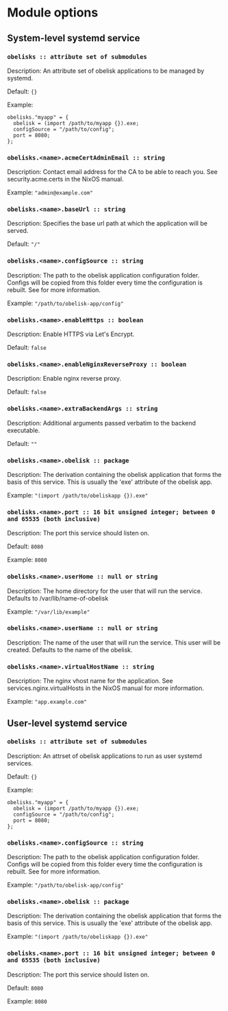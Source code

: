 # Module options

## System-level systemd service

### `obelisks :: attribute set of submodules`

Description: An attribute set of obelisk applications to be managed by systemd.

Default: `{}`

Example: 
```
obelisks."myapp" = {
  obelisk = (import /path/to/myapp {}).exe;
  configSource = "/path/to/config";
  port = 8080;
};

```

### `obelisks.<name>.acmeCertAdminEmail :: string`

Description: Contact email address for the CA to be able to reach you. See
security.acme.certs in the NixOS manual.

Example: `"admin@example.com"`

### `obelisks.<name>.baseUrl :: string`

Description: Specifies the base url path at which the application will be served.

Default: `"/"`

### `obelisks.<name>.configSource :: string`

Description: The path to the obelisk application configuration folder. Configs will be copied from this folder every time the configuration is rebuilt. See <link xlink:heref="https://github.com/obsidiansystems/obelisk/tree/master/skeleton/config#config"> for more information.

Example: `"/path/to/obelisk-app/config"`

### `obelisks.<name>.enableHttps :: boolean`

Description: Enable HTTPS via Let's Encrypt.

Default: `false`

### `obelisks.<name>.enableNginxReverseProxy :: boolean`

Description: Enable nginx reverse proxy.

Default: `false`

### `obelisks.<name>.extraBackendArgs :: string`

Description: Additional arguments passed verbatim to the backend executable.

Default: `""`

### `obelisks.<name>.obelisk :: package`

Description: The derivation containing the obelisk application that forms the basis of this service. This is usually the 'exe' attribute of the obelisk app.

Example: `"(import /path/to/obeliskapp {}).exe"`

### `obelisks.<name>.port :: 16 bit unsigned integer; between 0 and 65535 (both inclusive)`

Description: The port this service should listen on.

Default: `8080`

Example: `8080`

### `obelisks.<name>.userHome :: null or string`

Description: The home directory for the user that will run the service. Defaults to /var/lib/name-of-obelisk

Example: `"/var/lib/example"`

### `obelisks.<name>.userName :: null or string`

Description: The name of the user that will run the service. This user will be created. Defaults to the name of the obelisk.

### `obelisks.<name>.virtualHostName :: string`

Description: The nginx vhost name for the application. See
services.nginx.virtualHosts in the NixOS manual for more
information.

Example: `"app.example.com"`



## User-level systemd service

### `obelisks :: attribute set of submodules`

Description: An attrset of obelisk applications to run as user systemd services.

Default: `{}`

Example: 
```
obelisks."myapp" = {
  obelisk = (import /path/to/myapp {}).exe;
  configSource = "/path/to/config";
  port = 8080;
};

```

### `obelisks.<name>.configSource :: string`

Description: The path to the obelisk application configuration folder. Configs will be copied from this folder every time the configuration is rebuilt. See <link xlink:heref="https://github.com/obsidiansystems/obelisk/tree/master/skeleton/config#config"> for more information.

Example: `"/path/to/obelisk-app/config"`

### `obelisks.<name>.obelisk :: package`

Description: The derivation containing the obelisk application that forms the basis of this service. This is usually the 'exe' attribute of the obelisk app.

Example: `"(import /path/to/obeliskapp {}).exe"`

### `obelisks.<name>.port :: 16 bit unsigned integer; between 0 and 65535 (both inclusive)`

Description: The port this service should listen on.

Default: `8080`

Example: `8080`


